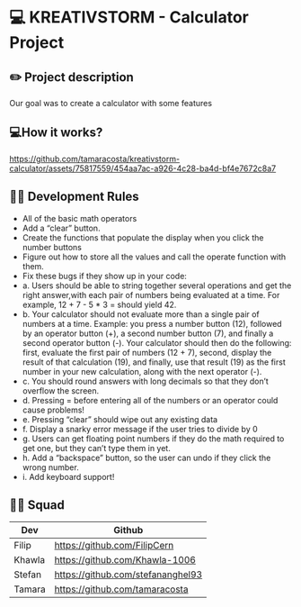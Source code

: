 # 💻 KREATIVSTORM - Calculator Project 

## ✏️ Project description
Our goal was to create a calculator with some features

## 💻How it works?
https://github.com/tamaracosta/kreativstorm-calculator/assets/75817559/454aa7ac-a926-4c28-ba4d-bf4e7672c8a7

## 👩‍💻 Development Rules
- All of the basic math operators
- Add a “clear” button.
- Create the functions that populate the display when you click the number buttons
- Figure out how to store all the values and call the operate function with them.
- Fix these bugs if they show up in your code:
- a. Users should be able to string together several operations and get the right answer,with each pair of numbers being evaluated at a time. For example, 12 + 7 - 5 * 3 = should yield 42.
- b. Your calculator should not evaluate more than a single pair of numbers at a time. Example: you press a number button (12), followed by an operator button (+), a second number button (7), and finally a second operator button (-). Your calculator should then do the following: first, evaluate the first pair of numbers (12 + 7), second, display the result of that calculation (19), and finally, use that result (19) as the first number in your new calculation, along with the next operator (-).
- c. You should round answers with long decimals so that they don’t overflow the screen.
- d. Pressing = before entering all of the numbers or an operator could cause problems!
- e. Pressing “clear” should wipe out any existing data
- f. Display a snarky error message if the user tries to divide by 0
- g. Users can get floating point numbers if they do the math required to get one, but they can’t type them in yet. 
- h. Add a “backspace” button, so the user can undo if they click the wrong number.
- i. Add keyboard support!

## 👩‍💻 Squad
| Dev    | Github |
| -------- | ------- |
| Filip | https://github.com/FilipCern   |
| Khawla | https://github.com/Khawla-1006   |
| Stefan    | https://github.com/stefananghel93   |
| Tamara   | https://github.com/tamaracosta  |
